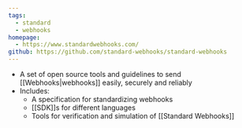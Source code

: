 ```yaml
---
tags:
  - standard
  - webhooks
homepage:
  - https://www.standardwebhooks.com/
github: https://github.com/standard-webhooks/standard-webhooks
---
```

- A set of open source tools and guidelines to send [[Webhooks|webhooks]] easily, securely and reliably
- Includes:
	- A specification for standardizing webhooks
	- [[SDK]]s for different languages
	- Tools for verification and simulation of [[Standard Webhooks]]
